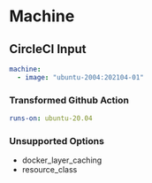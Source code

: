 # Machine

## CircleCI Input

```yaml
machine:
  - image: "ubuntu-2004:202104-01"
```

### Transformed Github Action

```yaml
runs-on: ubuntu-20.04
```

### Unsupported Options

- docker_layer_caching
- resource_class
